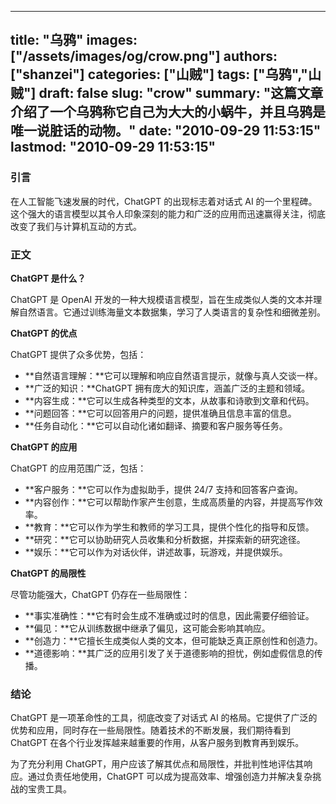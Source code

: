 
---
title: "乌鸦"
images: ["/assets/images/og/crow.png"]
authors: ["shanzei"]
categories: ["山贼"]
tags: ["乌鸦","山贼"]
draft: false
slug: "crow"
summary: "这篇文章介绍了一个乌鸦称它自己为大大的小蜗牛，并且乌鸦是唯一说脏话的动物。"
date: "2010-09-29 11:53:15"
lastmod: "2010-09-29 11:53:15"
---

### 引言

在人工智能飞速发展的时代，ChatGPT 的出现标志着对话式 AI 的一个里程碑。这个强大的语言模型以其令人印象深刻的能力和广泛的应用而迅速赢得关注，彻底改变了我们与计算机互动的方式。

### 正文

**ChatGPT 是什么？**

ChatGPT 是 OpenAI 开发的一种大规模语言模型，旨在生成类似人类的文本并理解自然语言。它通过训练海量文本数据集，学习了人类语言的复杂性和细微差别。

**ChatGPT 的优点**

ChatGPT 提供了众多优势，包括：

* **自然语言理解：**它可以理解和响应自然语言提示，就像与真人交谈一样。
* **广泛的知识：**ChatGPT 拥有庞大的知识库，涵盖广泛的主题和领域。
* **内容生成：**它可以生成各种类型的文本，从故事和诗歌到文章和代码。
* **问题回答：**它可以回答用户的问题，提供准确且信息丰富的信息。
* **任务自动化：**它可以自动化诸如翻译、摘要和客户服务等任务。

**ChatGPT 的应用**

ChatGPT 的应用范围广泛，包括：

* **客户服务：**它可以作为虚拟助手，提供 24/7 支持和回答客户查询。
* **内容创作：**它可以帮助作家产生创意，生成高质量的内容，并提高写作效率。
* **教育：**它可以作为学生和教师的学习工具，提供个性化的指导和反馈。
* **研究：**它可以协助研究人员收集和分析数据，并探索新的研究途径。
* **娱乐：**它可以作为对话伙伴，讲述故事，玩游戏，并提供娱乐。

**ChatGPT 的局限性**

尽管功能强大，ChatGPT 仍存在一些局限性：

* **事实准确性：**它有时会生成不准确或过时的信息，因此需要仔细验证。
* **偏见：**它从训练数据中继承了偏见，这可能会影响其响应。
* **创造力：**它擅长生成类似人类的文本，但可能缺乏真正原创性和创造力。
* **道德影响：**其广泛的应用引发了关于道德影响的担忧，例如虚假信息的传播。

### 结论

ChatGPT 是一项革命性的工具，彻底改变了对话式 AI 的格局。它提供了广泛的优势和应用，同时存在一些局限性。随着技术的不断发展，我们期待看到 ChatGPT 在各个行业发挥越来越重要的作用，从客户服务到教育再到娱乐。

为了充分利用 ChatGPT，用户应该了解其优点和局限性，并批判性地评估其响应。通过负责任地使用，ChatGPT 可以成为提高效率、增强创造力并解决复杂挑战的宝贵工具。
